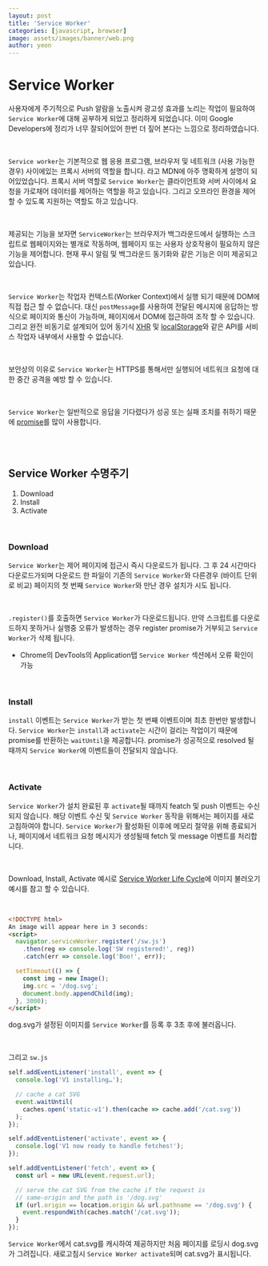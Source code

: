 ```yaml
---
layout: post
title: 'Service Worker'
categories: [javascript, browser]
image: assets/images/banner/web.png
author: yeon
---
```


# Service Worker

사용자에게 주기적으로 Push 알람을 노출시켜 광고성 효과를 노리는 작업이 필요하여 `Service Worker`에 대해 공부하게 되었고 정리하게 되었습니다. 이미 Google Developers에 정리가 너무 잘되어있어 한번 더 짚어 본다는 느낌으로 정리하였습니다. <br>

<br>

`Service worker`는 기본적으로 웹 응용 프로그램, 브라우저 및 네트워크 (사용 가능한 경우) 사이에있는 프록시 서버의 역할을 합니다. 라고 MDN에 아주 명확하게 설명이 되어있었습니다. 프록시 서버 역할로 `Service Worker`는 클라이언트와 서버 사이에서 요청을 가로채어 데이터를 제어하는 역할을 하고 있습니다. 그리고 오프라인 환경을 제어 할 수 있도록 지원하는 역할도 하고 있습니다. <br>

<br>

제공되는 기능을 보자면 `ServiceWorker`는 브라우저가 백그라운드에서 실행하는 스크립트로 웹페이지와는 별개로 작동하며, 웹페이지 또는 사용자 상호작용이 필요하지 않은 기능을 제어합니다. 현재 푸시 알림 및 백그라운드 동기화와 같은 기능은 이미 제공되고 있습니다. <br>

<br>

`Service Worker`는 작업자 컨텍스트(Worker Context)에서 실행 되기 때문에 DOM에 직접 접근 할 수 없습니다. 대신 `postMessage`를 사용하여 전달된 메시지에 응답하는 방식으로 페이지와 통신이 가능하며, 페이지에서 DOM에 접근하여 조작 할 수 있습니다. 그리고 완전 비동기로 설계되어 있어 동기식 [XHR](https://developer.mozilla.org/en-US/docs/Web/API/XMLHttpRequest) 및 [localStorage](https://developer.mozilla.org/en-US/docs/Web/API/Web_Storage_API)와 같은 API를 서비스 작업자 내부에서 사용할 수 없습니다. <br>

<br>

보안상의 이유로 `Service Worker`는 HTTPS를 통해서만 실행되어 네트워크 요청에 대한 중간 공격을 예방 할 수 있습니다. <br>

<br>

`Service Worker`는 일반적으로 응답을 기다렸다가 성공 또는 실패 조치를 취하기 때문에 [promise](https://developer.mozilla.org/en-US/docs/Web/JavaScript/Reference/Global_Objects/Promise)를 많이 사용합니다.

<br><br>

## Service Worker 수명주기

1. Download
2. Install
3. Activate

<br>

### Download

`Service Worker`는 제어 페이지에 접근시 즉시 다운로드가 됩니다. 그 후 24 시간마다 다운로드가되며 다운로드 한 파일이 기존의 `Service Worker`와 다른경우 (바이트 단위로 비교) 페이지의 첫 번째 `Service Worker`와 만난 경우 설치가 시도 됩니다. <br>

<br>

`.register()`를 호출하면 `Service Worker`가 다운로드됩니다. 만약 스크립트를 다운로드하지 못하거나 실행중 오류가 발생하는 경우 register promise가 거부되고 `Service Worker`가 삭제 됩니다. <br>
- Chrome의 DevTools의 Application탭 `Service Worker` 섹션에서 오류 확인이 가능

<br>

### Install

`install` 이벤트는 `Service Worker`가 받는 첫 번째 이벤트이며 최초 한번만 발생합니다. `Service Worker`는 `install`과 `activate`는 시간이 걸리는 작업이기 때문에 promise를 반환하는 `waitUntil`을 제공합니다. promise가 성공적으로 resolved 될 때까지 `Service Worker`에 이벤트들이 전달되지 않습니다. <br>

<br>

### Activate

`Service Worker`가 설치 완료된 후 `activate`될 때까지 featch 및 push 이벤트는 수신되지 않습니다. 해당 이벤트 수신 및 `Service Worker` 동작을 위해서는 페이지를 새로고침하여야 합니다. `Service Worker`가 활성화된 이후에 메모리 절약을 위해 종료되거나, 페이지에서 네트워크 요청 메시지가 생성될때 fetch 및 message 이벤트를 처리합니다. <br>

<br>

Download, Install, Activate 예시로 [Service Worker Life Cycle](https://developers.google.com/web/fundamentals/primers/service-workers/lifecycle?hl=ko)에 이미지 불러오기 예시를 참고 할 수 있습니다. <br>

<br>

```html
<!DOCTYPE html>
An image will appear here in 3 seconds:
<script>
  navigator.serviceWorker.register('/sw.js')
    .then(reg => console.log('SW registered!', reg))
    .catch(err => console.log('Boo!', err));

  setTimeout(() => {
    const img = new Image();
    img.src = '/dog.svg';
    document.body.appendChild(img);
  }, 3000);
</script>
```

dog.svg가 설정된 이미지를 `Service Worker`를 등록 후 3초 후에 불러옵니다.

<br>

그리고 `sw.js`

```javascript
self.addEventListener('install', event => {
  console.log('V1 installing…');

  // cache a cat SVG
  event.waitUntil(
    caches.open('static-v1').then(cache => cache.add('/cat.svg'))
  );
});

self.addEventListener('activate', event => {
  console.log('V1 now ready to handle fetches!');
});

self.addEventListener('fetch', event => {
  const url = new URL(event.request.url);

  // serve the cat SVG from the cache if the request is
  // same-origin and the path is '/dog.svg'
  if (url.origin == location.origin && url.pathname == '/dog.svg') {
    event.respondWith(caches.match('/cat.svg'));
  }
});
```

`Service Worker`에서 cat.svg를 캐시하여 제공하지만 처음 페이지를 로딩시 dog.svg가 그려집니다. 새로고침시 `Service Worker activate`되며 cat.svg가 표시됩니다.

<br><br><br>
